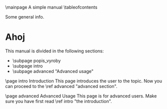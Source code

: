 \mainpage A simple manual
\tableofcontents

Some general info.


# Ahoj

This manual is divided in the following sections:
- \subpage popis_vyroby
- \subpage intro
- \subpage advanced "Advanced usage"

\page intro Introduction
This page introduces the user to the topic.
Now you can proceed to the \ref advanced "advanced section".

\page advanced Advanced Usage
This page is for advanced users.
Make sure you have first read \ref intro "the introduction".